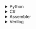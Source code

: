 <details>
<summary>
Python
</summary>

<ul>

<details>
<summary>
Machine learning
</summary>
  
- ### Reinforcement learning:
  - ###### [Gym mountain car](https://github.com/shi-i-chan/practice/blob/main/python/machine_learning/reinforcement_learning/mountain%20car/mountain_car.py)

- ### Neural networks:
  - ###### [CNN filters visualizaion](https://github.com/shi-i-chan/practice/blob/main/python/machine_learning/cnn_filters_visualization.ipynb)
  - ###### [Simple U-Net segmentation](https://github.com/shi-i-chan/practice/blob/main/python/machine_learning/neural_networks/unet%20two%20bricks%20segmentation/unet%20two%20bricks%20segmentation.ipynb) 
  - ###### [Keras CNN timeseries classification from scratch](https://github.com/shi-i-chan/practice/blob/main/python/machine_learning/keras%20timeseries%20classification%20from%20scratch/Keras%20timeseries%20classification.ipynb)
  - ###### [MNIST](https://github.com/shi-i-chan/practice/blob/main/python/machine_learning/neural_networks/MNIST.ipynb)
  - ###### [Fashion MNIST](https://github.com/shi-i-chan/practice/blob/main/python/machine_learning/neural_networks/MNIST%20Fashion.ipynb)
  - ###### [Simple RNN text generation](https://github.com/shi-i-chan/practice/blob/main/python/machine_learning/neural_networks/RNN%20text%20generation%20example.ipynb)
  

- ### Something:
  - ###### [Simple K-means image segmentation](https://github.com/shi-i-chan/practice/blob/main/python/machine_learning/kmeans%20image%20clustering%20so%20bad.ipynb)
  - ###### [Time series smoothing](https://github.com/shi-i-chan/practice/blob/main/python/machine_learning/ts_smoothing.ipynb)
  - ###### [Holt-Winters](https://github.com/shi-i-chan/practice/blob/main/python/machine_learning/HoltWinters.ipynb)
  - ###### [Confusion matrix](https://github.com/shi-i-chan/practice/blob/main/python/machine_learning/confusion%20matrix%20seaborn%20sklearn.ipynb)

</details>


<details>
<summary>
Algorithms
</summary>
  
- ### Other:
  - ###### [Maze exploration (junk code -_-)](https://github.com/shi-i-chan/practice/blob/main/python/other/maze%20exploration/maze%20exploration.py)
  ![til](https://github.com/shi-i-chan/practice/blob/main/python/other/maze%20exploration/animation.gif)
  - ###### [Brown-Robinson iterative method](https://github.com/shi-i-chan/practice/blob/main/python/other/Brown-Robinson%20iterative%20method.py)
  - ###### [Eratosthenes sieve](https://github.com/shi-i-chan/practice/blob/main/python/other/eratosthenes_sieve.py)
  - ###### [Matrix with saddle point generator](https://github.com/shi-i-chan/practice/blob/main/python/other/Matrix%20with%20saddle%20point%20generator.py)
  - ###### [Check braces correct](https://github.com/shi-i-chan/practice/blob/main/python/other/Check%20braces%20correct.py)
  - ###### [Simple parser](https://github.com/shi-i-chan/practice/blob/main/python/other/simple%20parser/simple%20parser.py)

- ### Sorting:
  - ###### [Check sorted](https://github.com/shi-i-chan/practice/blob/main/python/sorting/check_sorted.py)
  - ###### [Bubble sort](https://github.com/shi-i-chan/practice/blob/main/python/sorting/bubble_sort.py)
  - ###### [Insertion sort](https://github.com/shi-i-chan/practice/blob/main/python/sorting/insertion_sort.py)
  - ###### [Selection sort](https://github.com/shi-i-chan/practice/blob/main/python/sorting/selection_sort.py)
  - ###### [Counting sort](https://github.com/shi-i-chan/practice/blob/main/python/sorting/counting_sort.py)
  - ###### [Merge sort](https://github.com/shi-i-chan/practice/blob/main/python/sorting/merge_sort.py)
  - ###### [Quicksort](https://github.com/shi-i-chan/practice/blob/main/python/sorting/quick_sort.py)

- ### Optimization:
  - ###### [Swannn's algorithm](https://github.com/shi-i-chan/practice/blob/main/python/function_minimizing/swann_algorithm.py)
  - ###### [Uniform search](https://github.com/shi-i-chan/practice/blob/main/python/function_minimizing/uniform_min_search.py)
  - ###### [Dichotomy search](https://github.com/shi-i-chan/practice/blob/main/python/function_minimizing/dichotomy_min_search.py)
  - ###### [Fibonacci search](https://github.com/shi-i-chan/practice/blob/main/python/function_minimizing/fibonacci_min_search.py)
  - ###### [Golden section search](https://github.com/shi-i-chan/practice/blob/main/python/function_minimizing/golden_section_min_search.py)
  - ###### [Gradient search](https://github.com/shi-i-chan/practice/blob/main/python/function_minimizing/gradient_min_search.py)

- ### Recursion:
  - ###### [Recursive square](https://github.com/shi-i-chan/practice/blob/main/python/recursion/recursive_square.py)
  - ###### [Recursive factorial](https://github.com/shi-i-chan/practice/blob/main/python/recursion/recuresive_factorial.py)
  - ###### [Recursive fibonacci](https://github.com/shi-i-chan/practice/blob/main/python/recursion/recuresive_fibonacci.py)
  - ###### [Recursive exponentiation](https://github.com/shi-i-chan/practice/blob/main/python/recursion/recursive_exponentiation.py)
  - ###### [Permutation generator](https://github.com/shi-i-chan/practice/blob/main/python/recursion/permutation_generator.py)
  - ###### [Recursive GCD](https://github.com/shi-i-chan/practice/blob/main/python/recursion/recursive_GCD.py)
  - ###### [Tower of hanoi](https://github.com/shi-i-chan/practice/blob/main/python/recursion/tower_of_hanoi.py)

- ### Dynamic programming:
  - ###### [1D](https://github.com/shi-i-chan/practice/blob/main/python/dinamical_programming/1D.py)
  - ###### [2D](https://github.com/shi-i-chan/practice/blob/main/python/dinamical_programming/2D.py)
  - ###### [LCS and LIS](https://github.com/shi-i-chan/practice/blob/main/python/dinamical_programming/LCS_and_LIS.py)
  - ###### [Knapsack problem](https://github.com/shi-i-chan/practice/blob/main/python/dinamical_programming/knapsack_problem.py)
  - ###### [Levenshtein distance](https://github.com/shi-i-chan/practice/blob/main/python/dinamical_programming/levenshtein_distance.py)

- ### Structures:
  - ###### [Stack](https://github.com/shi-i-chan/practice/blob/main/python/structures/stack.py)
  - ###### [Linked list](https://github.com/shi-i-chan/practice/blob/main/python/structures/linked%20list.py)
  - ###### [Queue](https://github.com/shi-i-chan/practice/blob/main/python/structures/queue.py)

- ### Search:
  - ###### [Binary search](https://github.com/shi-i-chan/practice/blob/main/python/search/binary_search.py)
  - ###### [Pattern search](https://github.com/shi-i-chan/practice/blob/main/python/search/pattern_search.py)

</details>

</ul>

</details>


<details>
<summary>
C#
</summary>

<ul>

- ## Algorithms:
   - ###### [Dijkstra’s algorithm](https://github.com/shi-i-chan//practice/tree/main/C%23/Dijkstra%2C%20simulated%20annealing%2C%20knight's%20tour%2C%20graph%20brute%20force/Dijkstra%2C%20simulated%20annealing%2C%20knight's%20tour%2C%20graph%20brute%20force.cs?plain=1#L169-L230)
   
   - ###### [Simulated annealing](https://github.com/shi-i-chan//practice/tree/main/C%23/Dijkstra%2C%20simulated%20annealing%2C%20knight's%20tour%2C%20graph%20brute%20force/Dijkstra%2C%20simulated%20annealing%2C%20knight's%20tour%2C%20graph%20brute%20force.cs?plain=1#L12-L109)
   
   - ###### [Knight's tour](https://github.com/shi-i-chan//practice/tree/main/C%23/Dijkstra%2C%20simulated%20annealing%2C%20knight's%20tour%2C%20graph%20brute%20force/Dijkstra%2C%20simulated%20annealing%2C%20knight's%20tour%2C%20graph%20brute%20force.cs?plain=1#L235-L322)
   
   - ###### [Brute force all paths on the graph between two points](https://github.com/shi-i-chan//practice/tree/main/C%23/Dijkstra%2C%20simulated%20annealing%2C%20knight's%20tour%2C%20graph%20brute%20force/Dijkstra%2C%20simulated%20annealing%2C%20knight's%20tour%2C%20graph%20brute%20force.cs?plain=1#L114-L164)

- ## Structures:
   - ###### [Graph](https://github.com/shi-i-chan//practice/tree/main/C%23/Dijkstra%2C%20simulated%20annealing%2C%20knight's%20tour%2C%20graph%20brute%20force/Dijkstra%2C%20simulated%20annealing%2C%20knight's%20tour%2C%20graph%20brute%20force.cs?plain=1#L369-L456)

- ## Other:
  - ###### [Brown-Robinson iterative method](https://github.com/No1n/some-programming/blob/master/C%23/Game%20theory/Brown-Robinson%20iterative%20method%20FORM.cs)
  
  <ul>
   
  ![image](https://github.com/shi-i-chan/some-practice/blob/master/C%23/Game%20theory/brown%20form.jpg)
   
  </ul>
  
  - ###### [Matrix without saddle point generator](https://github.com/No1n/some-programming/blob/master/C%23/Game%20theory/Matrix%20generator%20without%20saddle%20point.cs)

</ul>

</details>

<details>
<summary>
Assembler
</summary>

<ul>
  
  - ###### [PWM](https://github.com/No1n/some-programming/blob/master/assembler/PWM.asm)
  - ###### [Flashing diod](https://github.com/No1n/some-programming/blob/master/assembler/flashing%20diod.asm)

</ul>

</details>

<details>
<summary>
Verilog
</summary>

<ul>
  
  - ###### [PWM](https://github.com/No1n/some-programming/blob/master/verilog/PWM/PWM.v)

</ul>

</details>

